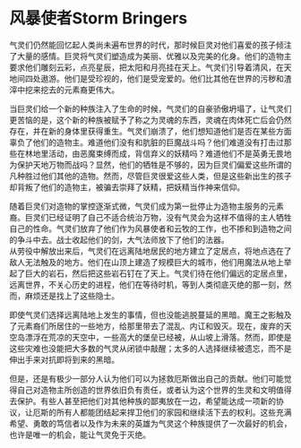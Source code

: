 # 风暴使者Storm Bringers

气灵们仍然能回忆起人类尚未遍布世界的时代，那时候巨灵对他们喜爱的孩子倾注了大量的感情。巨灵将气灵们塑造成为美丽、优雅以及完美的化身。他们的造物主要求他们雕刻云彩，点亮星辰，把太阳和月亮挂在天上。气灵们引导着清风，在天地间四处遨游。他们是受珍视的，他们是受宠爱的。他们比其他在世界的污秽和渣滓中挖来挖去的元素裔更伟大。

当巨灵们给一个新的种族注入了生命的时候，气灵们的自豪骄傲坍塌了，让气灵们更苦恼的是，这个新的种族被赋予了称之为灵魂的东西，灵魂在肉体死亡后会仍然存在，并在新的身体里获得重生。气灵们崩溃了，他们想知道他们是否在某些方面辜负了他们的造物主。难道他们没有和肮脏的巨魔战斗吗？他们难道没有打击过那些在林地里活动，由恶魔束缚而成，背信弃义的妖精吗？难道他们不是英勇无畏地为保护天地万物而战吗？显然，他们的牺牲是不够的，因为巨灵们偏爱这些所谓的凡种胜过他们其他的造物。然而，尽管巨灵很爱这些人类，但是这些新出生的孩子却背叛了他们的造物主，被骗去崇拜了妖精，把妖精当作神来信仰。

随着巨灵们对造物的掌控逐渐式微，气灵们成为第一批停止为造物主服务的元素裔。巨灵们已经证明了自己不适合统治万物，没有气灵会为这样不值得的主人牺牲自己的性命。气灵们放弃了他们作为风暴使者和云牧的工作，也不掺和到造物之间的争斗中去。战士收起他们的剑，大气法师放下了他们的法器。  
从劳役中解放出来后，气灵们在远离陆地居民的地方建立了定居点，将地点选在了敌人无法触及的地方。他们在山顶上建造了规模巨大的城市，他们用魔法从地上举起了巨大的岩石，然后把这些岩石钉在了天上。气灵们待在他们偏远的定居点里，远离世界，不关心历史的进程，他们在等待时机，等到人类彻底灭绝的那一刻，然而，麻烦还是找上了这些隐士。  

即使气灵们选择远离陆地上发生的事情，但也没能逃脱蔓延的黑暗。魔王之影触及了元素裔们所居住的一些地方，给那里带去了混乱、内讧和毁灭。现在，废弃的天空岛漂浮在荒凉的天空中，一些高大的堡垒已经被，从山坡上滑落。然而，即使是这些灾难也没能把大多数的气灵从闭锁中敲醒；太多的人选择继续被遗忘，而不是伸出手来对抗即将到来的黑暗。  

但是，还是有极少一部分人认为他们可以为拯救厄斯做出自己的贡献。他们可能觉得自己对造物主所创造的世界依旧负有责任，或者认为这个世界的生灵和文明值得去保护。有些人甚至把他们对其他种族的鄙夷放在一边，希望能达成一项新的协议，让厄斯的所有人都能团结起来捍卫他们的家园和继续活下去的权利。这些充满希望、勇敢的笃信者以及作为未来的英雄为气灵这个种族提供了一次最好的机会，也许是唯一的机会，能让气灵免于灭绝。
